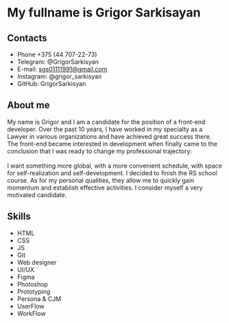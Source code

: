 # My fullname is Grigor Sarkisayan

## Contacts

- Phone +375 (44 707-22-73)
- Telegram: @GrigorSarkisyan
- E-mail: sgs01111991@gmail.com
- Instagram: @grigor_sarkisyan
- GitHub: GrigorSarkisyan

## About me

My name is Grigor and I am a candidate for the position of a front-end developer. 
Over the past 10 years, I have worked in my specialty as a Lawyer in various organizations and have achieved great success there. 
The front-end became interested in development when finally came to the conclusion that 
I was ready to change my professional trajectory:<br><br>I want something more global, with a more convenient schedule, with space for self-realization and self-development. I decided to finish the RS school course. As for my personal qualities, they allow me to quickly gain momentum and establish effective activities. I consider myself a very motivated candidate.

## Skills 

- HTML
- CSS
- JS
- Git
- Web designer
- UI/UX
- Figma
- Photoshop
- Prototyping
- Persona & CJM
- UserFlow
- WorkFlow
